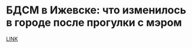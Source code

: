 # БДСМ в Ижевске: что изменилось в городе после прогулки с мэром



[LINK](https://varlamov.ru/4021050.html)